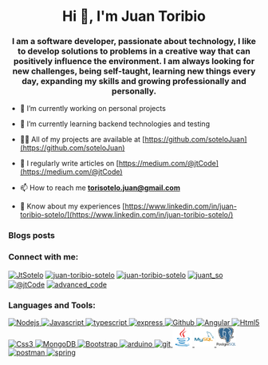 <h1 align="center">Hi 👋, I'm Juan Toribio </h1>
<h3 align="center">
I am a software developer, passionate about technology, I like to develop solutions to problems in a creative way that can positively influence the environment.
I am always looking for new challenges, being self-taught, learning new things every day, expanding my skills and growing professionally and personally.</h3>

- 🔭 I’m currently working on personal projects

- 🌱 I’m currently learning backend technologies and testing

- 👨‍💻 All of my projects are available at [https://github.com/soteloJuan](https://github.com/soteloJuan)

- 📝 I regularly write articles on [https://medium.com/@jtCode](https://medium.com/@jtCode)

- 📫 How to reach me **torisotelo.juan@gmail.com**

- 📄 Know about my experiences [https://www.linkedin.com/in/juan-toribio-sotelo/](https://www.linkedin.com/in/juan-toribio-sotelo/)

### Blogs posts
<!-- BLOG-POST-LIST:START -->
<!-- BLOG-POST-LIST:END -->

<h3 align="left">Connect with me:</h3>
<p align="left">

<a href="https://twitter.com/JtSotelo" target="blank"><img align="center" src="https://raw.githubusercontent.com/rahuldkjain/github-profile-readme-generator/master/src/images/icons/Social/twitter.svg" alt="JtSotelo" width="40" /></a>
<a href="https://www.linkedin.com/in/juan-toribio-sotelo/" target="blank"><img align="center" src="https://raw.githubusercontent.com/rahuldkjain/github-profile-readme-generator/master/src/images/icons/Social/linked-in-alt.svg" alt="juan-toribio-sotelo" height="30" width="40" /></a>
<a href="https://es.stackoverflow.com/users/246256/juan-toribio-sotelo" target="blank"><img align="center" src="https://raw.githubusercontent.com/rahuldkjain/github-profile-readme-generator/master/src/images/icons/Social/stack-overflow.svg" alt="juan-toribio-sotelo" height="30" width="40" /></a>
<a href="https://www.instagram.com/juant_so/" target="blank"><img align="center" src="https://raw.githubusercontent.com/rahuldkjain/github-profile-readme-generator/master/src/images/icons/Social/instagram.svg" alt="juant_so" height="30" width="40" /></a>
<a href="https://medium.com/@jtCode" target="blank"><img align="center" src="https://raw.githubusercontent.com/rahuldkjain/github-profile-readme-generator/master/src/images/icons/Social/medium.svg" alt="@jtCode" height="30" width="40" /></a>
<a href="https://www.instagram.com/advanced_code/" target="blank"><img align="center" src="https://raw.githubusercontent.com/rahuldkjain/github-profile-readme-generator/master/src/images/icons/Social/instagram.svg" alt="advanced_code" height="30" width="40" /></a>

  
  
<h3 align="left">Languages and Tools:</h3>

<p align="left"> 

<a href="https://nodejs.org" target="_blank" rel="noreferrer"> <img src="https://img.icons8.com/color/48/000000/nodejs.png" alt="Nodejs" width="40" height="40"/> </a><a href="https://www.javascript.com/" target="_blank" rel="noreferrer"> <img src="https://img.icons8.com/fluency/48/000000/javascript.png" alt="Javascript" width="40" height="40"/> </a><a href="https://www.typescriptlang.org/" target="_blank" rel="noreferrer"> <img src="https://img.icons8.com/color/48/000000/typescript.png" alt="typescript" width="40" height="40"/> </a><a href="https://expressjs.com" target="_blank" rel="noreferrer"> <img src="https://iconape.com/wp-content/files/uh/351938/png/express-js-logo.png" alt="express" width="40" height="40"/> </a><a href="https://docs.github.com" target="_blank" rel="noreferrer"> <img src="https://img.icons8.com/3d-fluency/100/000000/github.png" alt="Github" width="40" height="40"/> </a><a href="https://angular.io/" target="_blank" rel="noreferrer"> <img src="https://img.icons8.com/color/48/000000/angularjs.png" alt="Angular" width="40" height="40"/> </a><a href="https://developer.mozilla.org/docs/Web/HTML" target="_blank" rel="noreferrer"> <img src="https://img.icons8.com/ios-filled/50/000000/html-5--v1.png" alt="Html5" width="40" height="40"/> </a><a href="https://developer.mozilla.org/docs/Web/CSS" target="_blank" rel="noreferrer"> <img src="https://img.icons8.com/color/48/000000/css3.png" alt="Css3" width="40" height="40"/> </a><a href="https://www.mongodb.com/es" target="_blank" rel="noreferrer"> <img src="https://img.icons8.com/color/48/000000/mongodb.png" alt="MongoDB" width="40" height="40"/> </a><a href="https://getbootstrap.com/" target="_blank" rel="noreferrer"> <img src="https://img.icons8.com/color/48/000000/bootstrap.png" alt="Bootstrap" width="40" height="40"/> </a><a href="https://www.arduino.cc/" target="_blank" rel="noreferrer"> <img src="https://cdn.worldvectorlogo.com/logos/arduino-1.svg" alt="arduino" width="40" height="40"/> </a><a href="https://git-scm.com/" target="_blank" rel="noreferrer"> <img src="https://www.vectorlogo.zone/logos/git-scm/git-scm-icon.svg" alt="git" width="40" height="40"/> </a><a href="https://www.java.com" target="_blank" rel="noreferrer"> <img src="https://raw.githubusercontent.com/devicons/devicon/master/icons/java/java-original.svg" alt="java" width="40" height="40"/> </a><a href="https://www.mysql.com/" target="_blank" rel="noreferrer"> <img src="https://raw.githubusercontent.com/devicons/devicon/master/icons/mysql/mysql-original-wordmark.svg" alt="mysql" width="40" height="40"/> </a>  <a href="https://www.postgresql.org" target="_blank" rel="noreferrer"> <img src="https://raw.githubusercontent.com/devicons/devicon/master/icons/postgresql/postgresql-original-wordmark.svg" alt="postgresql" width="40" height="40"/> </a><a href="https://postman.com" target="_blank" rel="noreferrer"> <img src="https://www.vectorlogo.zone/logos/getpostman/getpostman-icon.svg" alt="postman" width="40" height="40"/> </a><a href="https://spring.io/" target="_blank" rel="noreferrer"> <img src="https://www.vectorlogo.zone/logos/springio/springio-icon.svg" alt="spring" width="40" height="40"/> </a> 

</p>
  
